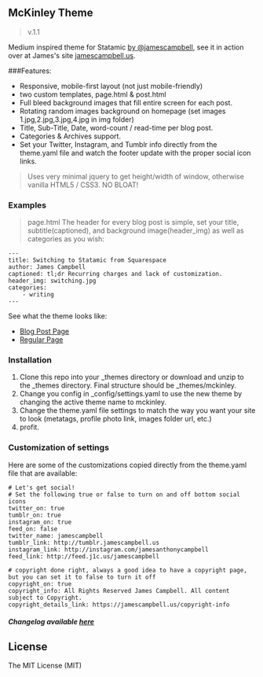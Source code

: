 ## McKinley Theme ##
>v.1.1

Medium inspired theme for Statamic [by @jamescampbell](http://twitter.com/jamescampbell), see it in action over at James's site [jamescampbell.us](https://jamescampbell.us).

###Features:
* Responsive, mobile-first layout (not just mobile-friendly)
* two custom templates, page.html & post.html
* Full bleed background images that fill entire screen for each post.
* Rotating random images background on homepage (set images 1.jpg,2.jpg,3.jpg,4.jpg in img folder)
* Title, Sub-Title, Date, word-count / read-time per blog post.
* Categories & Archives support.
* Set your Twitter, Instagram, and Tumblr info directly from the theme.yaml file and watch the footer update with the proper social icon links.

> Uses very minimal jquery to get height/width of window, otherwise vanilla HTML5 / CSS3. NO BLOAT!

### Examples
> page.html
The header for every blog post is simple, set your title, subtitle(captioned), and background image(header_img) as well as categories as you wish:

```
---
title: Switching to Statamic from Squarespace
author: James Campbell
captioned: tl;dr Recurring charges and lack of customization.
header_img: switching.jpg
categories: 
	- writing
---
```
See what the theme looks like:
* [Blog Post Page](https://jamescampbell.us/blog/on-photography-and-joy)
* [Regular Page](https://jamescampbell.us/about)

### Installation
1. Clone this repo into your _themes directory or download and unzip to the _themes directory. Final structure should be _themes/mckinley.
2. Change you config in _config/settings.yaml to use the new theme by changing the active theme name to mckinley.
3. Change the theme.yaml file settings to match the way you want your site to look (metatags, profile photo link, images folder url, etc.)
4. profit.

### Customization of settings

Here are some of the customizations copied directly from the theme.yaml file that are available:
```
# Let's get social!
# Set the following true or false to turn on and off bottom social icons
twitter_on: true
tumblr_on: true
instagram_on: true
feed_on: false
twitter_name: jamescampbell
tumblr_link: http://tumblr.jamescampbell.us
instagram_link: http://instagram.com/jamesanthonycampbell
feed_link: http://feed.j1c.us/jamescampbell

# copyright done right, always a good idea to have a copyright page, but you can set it to false to turn it off
copyright_on: true
copyright_info: All Rights Reserved James Campbell. All content subject to Copyright.
copyright_details_link: https://jamescampbell.us/copyright-info
```
##### Changelog available [here](changelog.md)

License
------------
The MIT License (MIT)
